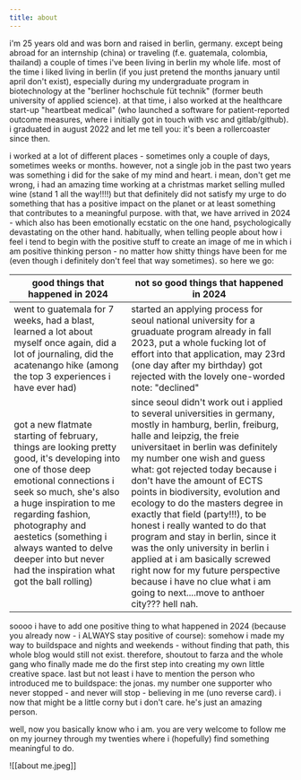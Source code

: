 ```yaml
---
title: about
---
```

i'm 25 years old and was born and raised in berlin, germany. except being abroad for an internship (china) or traveling (f.e. guatemala, colombia, thailand) a couple of times i've been living in berlin my whole life. most of the time i liked living in berlin (if you just pretend the months january until april don't exist), especially during my undergraduate program in biotechnology at the "berliner hochschule füt technik" (former beuth university of applied science). at that time, i also worked at the healthcare start-up "heartbeat medical" (who launched a software for patient-reported outcome measures, where i initially got in touch with vsc and gitlab/github). i graduated in august 2022 and let me tell you: it's been a rollercoaster since then. 

i worked at a lot of different places - sometimes only a couple of days, sometimes weeks or months. however, not a single job in the past two years was something i did for the sake of my mind and heart. i mean, don't get me wrong, i had an amazing time working at a christmas market selling mulled wine (stand 1 all the way!!!!) but that definitely did not satisfy my urge to do something that has a positive impact on the planet or at least something that contributes to a meaningful purpose. with that, we have arrived in 2024 - which also has been emotionally ecstatic on the one hand, psychologically devastating on the other hand.
habitually, when telling people about how i feel i tend to begin with the positive stuff to create an image of me in which i am positive thinking person - no matter how shitty things have been for me (even though i definitely don't feel that way sometimes).
so here we go: 

| good things that  happened in 2024                                                                                                                                                                                                                                                                                                              | not so good things that happened in 2024                                                                                                                                                                                                                                                                                                                                                                                                                                                                                                                                                                                                                            |
| ----------------------------------------------------------------------------------------------------------------------------------------------------------------------------------------------------------------------------------------------------------------------------------------------------------------------------------------------- | ------------------------------------------------------------------------------------------------------------------------------------------------------------------------------------------------------------------------------------------------------------------------------------------------------------------------------------------------------------------------------------------------------------------------------------------------------------------------------------------------------------------------------------------------------------------------------------------------------------------------------------------------------------------- |
| went to guatemala for 7 weeks, had a blast, learned a lot about myself once again, did a lot of journaling, did the acatenango hike (among the top 3 experiences i have ever had)                                                                                                                                                               | started an applying process for seoul national university for a gruaduate program already in fall 2023, put a whole fucking lot of effort into that application, may 23rd (one day after my birthday) got rejected with the lovely one-worded note: "declined"                                                                                                                                                                                                                                                                                                                                                                                                      |
| got a new flatmate starting of february, things are looking pretty good, it's developing into one of those deep emotional connections i seek so much, she's also a huge inspiration to me regarding fashion, photography and aestetics (something i always wanted to delve deeper into but never had the inspiration what got the ball rolling) | since seoul didn't work out i applied to several universities in germany, mostly in hamburg, berlin, freiburg, halle and leipzig, the freie universitaet in berlin was definitely my number one wish and guess what: got rejected today because i don't have the amount of ECTS points in biodiversity, evolution and ecology to do the masters degree in exactly that field (party!!!), to be honest i really wanted to do that program and stay in berlin, since it was the only university in berlin i applied at i am basically screwed right now for my future perspective because i have no clue what i am going to next....move to anthoer city??? hell nah. |
soooo i have to add one positive thing to what happened in 2024 (because you already now - i ALWAYS stay positive of course): somehow i made my way to buildspace and nights and weekends - without finding that path, this whole blog would still not exist. therefore, shoutout to farza and the whole gang who finally made me do the first step into creating my own little creative space. 
last but not least i have to mention the person who introduced me to buildspace: the jonas. my number one supporter who never stopped - and never will stop - believing in me (uno reverse card). i now that might be a little corny but i don't care. he's just an amazing person.

well, now you basically know who i am. you are very welcome to follow me on my journey through my twenties where i (hopefully) find something meaningful to do.


![[about me.jpeg]]